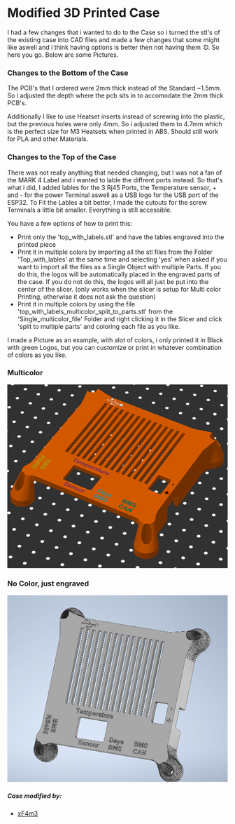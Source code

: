 # Modified 3D Printed Case

I had a few changes that i wanted to do to the Case so i turned the stl's of the existing case into CAD files and made a few changes that some might like aswell and i think having options is better then not having them :D. So here you go. Below are some Pictures.

### Changes to the Bottom of the Case
The PCB's that I ordered were 2mm thick instead of the Standard ~1.5mm. So i adjusted the depth where the pcb sits in to accomodate the 2mm thick PCB's.

Additionally I like to use Heatset inserts instead of screwing into the plastic, but the previous holes were only 4mm. So i adjusted them to 4.7mm which is the perfect size for M3 Heatsets when printed in ABS. Should still work for PLA and other Materials.
### Changes to the Top of the Case
There was not really anything that needed changing, but I was not a fan of the MARK 4 Label and i wanted to lable the diffrent ports instead. So that's what i did, I added lables for the 3 Rj45 Ports, the Temperature sensor, + and - for the power Terminal aswell as a USB logo for the USB port of the ESP32.
To Fit the Lables a bit better, I made the cutouts for the screw Terminals a little bit smaller. Everything is still accessible.

You have a few options of how to print this:
- Print only the 'top_with_labels.stl' and have the lables engraved into the printed piece
- Print it in multiple colors by importing all the stl files from the Folder 'Top_with_lables' at the same time and selecting 'yes' when asked if you want to import all the files as a Single Object with multiple Parts. If you do this, the logos will be automatically placed in the engraved parts of the case. If you do not do this, the logos will all just be put into the center of the slicer. (only works when the slicer is setup for Multi color Printing, otherwise it does not ask the question)
- Print it in multiple colors by using the file 'top_with_labels_multicolor_split_to_parts.stl' from the 'Single_multicolor_file' Folder and right clicking it in the Slicer and click 'split to multiple parts' and coloring each file as you like.

I made a Picture as an example, with alot of colors, i only printed it in Black with green Logos, but you can customize or print in whatever combination of colors as you like.

### Multicolor
<img src="img/top_with_lables_multicolor.png">

### No Color, just engraved
<img src="img/top_with_lables_engraved.png">

##### Case modified by:
- [xF4m3](https://github.com/xF4m3 "xF4m3")
